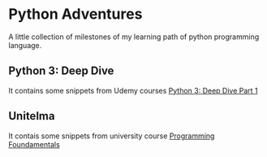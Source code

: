 # Python Adventures
A little collection of milestones of my learning path of python programming language.

## Python 3: Deep Dive
It contains some snippets from Udemy courses [Python 3: Deep Dive Part 1](https://www.udemy.com/course/python-3-deep-dive-part-1/)

## Unitelma
It contais some snippets from university course [Programming Foundamentals](https://twiki.di.uniroma1.it/twiki/view/Programmazione1/AA21_22/WebHome)